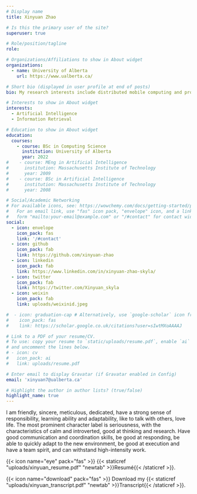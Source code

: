 ```yaml
---
# Display name
title: Xinyuan Zhao

# Is this the primary user of the site?
superuser: true

# Role/position/tagline
role: 

# Organizations/Affiliations to show in About widget
organizations:
  - name: University of Alberta
    url: https://www.ualberta.ca/

# Short bio (displayed in user profile at end of posts)
bio: My research interests include distributed mobile computing and programmable matter.

# Interests to show in About widget
interests:
  - Artificial Intelligence
  - Information Retrieval

# Education to show in About widget
education:
  courses:
    - course: BSc in Computing Science
      institution: University of Alberta
      year: 2022
#    - course: MEng in Artificial Intelligence
#      institution: Massachusetts Institute of Technology
#      year: 2009
#    - course: BSc in Artificial Intelligence
#      institution: Massachusetts Institute of Technology
#      year: 2008

# Social/Academic Networking
# For available icons, see: https://wowchemy.com/docs/getting-started/page-builder/#icons
#   For an email link, use "fas" icon pack, "envelope" icon, and a link in the
#   form "mailto:your-email@example.com" or "/#contact" for contact widget.
social:
  - icon: envelope
    icon_pack: fas
    link: '/#contact'
  - icon: github
    icon_pack: fab
    link: https://github.com/xinyuan-zhao
  - icon: linkedin
    icon_pack: fab
    link: https://www.linkedin.com/in/xinyuan-zhao-skyla/
  - icon: twitter
    icon_pack: fab
    link: https://twitter.com/Xinyuan_skyla
  - icon: weixin
    icon_pack: fab
    link: uploads/weixinid.jpeg

#  - icon: graduation-cap # Alternatively, use `google-scholar` icon from `ai` icon pack
#    icon_pack: fas
#    link: https://scholar.google.co.uk/citations?user=sIwtMXoAAAAJ

# Link to a PDF of your resume/CV.
# To use: copy your resume to `static/uploads/resume.pdf`, enable `ai` icons in `params.toml`,
# and uncomment the lines below.
# - icon: cv
#   icon_pack: ai
#   link: uploads/resume.pdf

# Enter email to display Gravatar (if Gravatar enabled in Config)
email: 'xinyuan7@ualberta.ca'

# Highlight the author in author lists? (true/false)
highlight_name: true
---
```


I am friendly, sincere, meticulous, dedicated, have a strong sense of responsibility, learning ability and adaptability, like to
talk with others, love life. The most prominent character label is seriousness, with the characteristics of calm and
introverted, good at thinking and research. Have good communication and coordination skills, be good at responding, be
able to quickly adapt to the new environment, be good at execution and have a team spirit, and can withstand high-intensity
work.

{{< icon name="eye" pack="fas" >}} {{< staticref "uploads/xinyuan_resume.pdf" "newtab" >}}Resumé{{< /staticref >}}.


{{< icon name="download" pack="fas" >}} Download my {{< staticref "uploads/xinyuan_transcript.pdf" "newtab" >}}Transcript{{< /staticref >}}.

